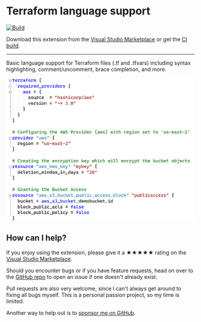 [marketplace]: https://marketplace.visualstudio.com/items?itemName=MadsKristensen.Terraform
[vsixgallery]: http://vsixgallery.com/extension/Terraform.d40d8829-581f-472c-aa5d-6514d5dbdde9/
[repo]:https://github.com/madskristensen/Terraform

# Terraform language support

[![Build](https://github.com/madskristensen/Terraform/actions/workflows/build.yaml/badge.svg)](https://github.com/madskristensen/Terraform/actions/workflows/build.yaml)

Download this extension from the [Visual Studio Marketplace][marketplace]
or get the [CI build][vsixgallery].

--------------------------------------

Basic language support for Terraform files (.tf and .tfvars) including syntax highlighting, comment/uncomment, brace completion, and more.

![Terraform in Visual Studio](art/screenshot.png)

## How can I help?
If you enjoy using the extension, please give it a ★★★★★ rating on the [Visual Studio Marketplace][marketplace].

Should you encounter bugs or if you have feature requests, head on over to the [GitHub repo][repo] to open an issue if one doesn't already exist.

Pull requests are also very welcome, since I can't always get around to fixing all bugs myself. This is a personal passion project, so my time is limited.

Another way to help out is to [sponsor me on GitHub](https://github.com/sponsors/madskristensen).